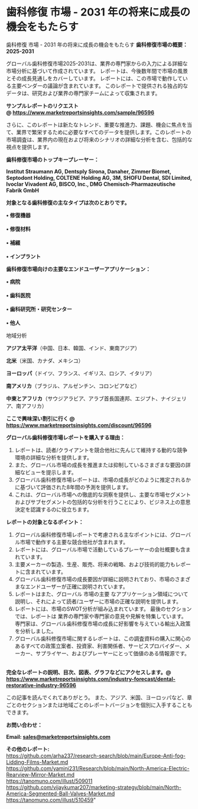 # 歯科修復 市場 - 2031 年の将来に成長の機会をもたらす
歯科修復 市場 - 2031 年の将来に成長の機会をもたらす
<strong><b>歯科修復市場の概要：2025-2031</b></strong>

グローバル歯科修復市場2025-2031は、業界の専門家からの入力による詳細な市場分析に基づいて作成されています。 レポートは、今後数年間で市場の風景とその成長見通しをカバーしています。 レポートには、この市場で動作している主要ベンダーの議論が含まれています。 このレポートで提供される独占的なデータは、研究および業界の専門家チームによって収集されます。

<strong>サンプルレポートのリクエスト @ <a href=https://www.marketreportsinsights.com/sample/96596>https://www.marketreportsinsights.com/sample/96596</a></strong>

さらに、このレポートは新たなトレンド、重要な推進力、課題、機会に焦点を当て、業界で繁栄するために必要なすべてのデータを提供します。このレポートの市場調査は、業界内の現在および将来のシナリオの詳細な分析を含む、包括的な視点を提供します。

<strong>歯科修復市場のトップキープレーヤー：</strong>

<strong>Institut Straumann AG, Dentsply Sirona, Danaher, Zimmer Biomet, Septodont Holding, COLTENE Holding AG, 3M, SHOFU Dental, SDI Limited, Ivoclar Vivadent AG, BISCO, Inc., DMG Chemisch-Pharmazeutische Fabrik GmbH</strong>

<strong><b>対象となる歯科修復の主なタイプは次のとおりです。</b></strong>

<strong>• 修復機器<br><br>• 修復材料<br><br>• 補綴<br><br>• インプラント</strong>

<strong><b>歯科修復市場向けの主要なエンドユーザーアプリケーション：</b></strong>

<strong>• 病院<br><br>• 歯科医院<br><br>• 歯科研究所・研究センター<br><br>• 他人</strong>

 地域分析

<strong><b>アジア太平洋</b></strong>（中国、日本、韓国、インド、東南アジア）

<strong><b>北米</b></strong>（米国、カナダ、メキシコ）

<strong><b>ヨーロッパ</b></strong>（ドイツ、フランス、イギリス、ロシア、イタリア）

<strong><b>南アメリカ</b></strong>（ブラジル、アルゼンチン、コロンビアなど）

<strong><b>中東とアフリカ</b></strong>（サウジアラビア、アラブ首長国連邦、エジプト、ナイジェリア、南アフリカ）

<strong>ここで興味深い割引に行く @ <a href=https://www.marketreportsinsights.com/discount/96596>https://www.marketreportsinsights.com/discount/96596</a></strong>

<strong><b>グローバル歯科修復市場レポートを購入する理由：</b></strong>
<ol>
  <li>レポートは、読者/クライアントを競合他社に先んじて維持する動的な競争環境の詳細な分析を提供します。</li>
  <li>また、グローバル市場の成長を推進または抑制しているさまざまな要因の詳細なビューを提示します。</li>
  <li>グローバル歯科修復市場レポートは、市場の成長がどのように推定されるかに基づいて評価された8年間の予測を提供します。</li>
  <li>これは、グローバル市場への徹底的な洞察を提供し、主要な市場セグメントおよびサブセグメントの包括的な分析を行うことにより、ビジネス上の意思決定を認識するのに役立ちます。</li>
</ol>
<strong><b>レポートの対象となるポイント：</b></strong>
<ol>
  <li>グローバル歯科修復市場レポートで考慮される主なポイントには、グローバル市場で動作する主要な競合他社が含まれます。</li>
  <li>レポートには、グローバル市場で活動しているプレーヤーの会社概要も含まれています。</li>
  <li>主要メーカーの製造、生産、販売、将来の戦略、および技術的能力もレポートに含まれています。</li>
  <li>グローバル歯科修復市場の成長要因が詳細に説明されており、市場のさまざまなエンドユーザーが正確に説明されています。</li>
  <li>レポートはまた、グローバル 市場の主要 なアプリケーション領域について説明し、それによって読者/ユーザーに市場の正確な説明を提供します。</li>
  <li>レポートには、市場のSWOT分析が組み込まれています。 最後のセクションでは、レポートは 業界の専門家や専門家の意見や見解を特集しています。 専門家は、グローバル歯科修復市場の成長に好影響を与えている輸出入政策を分析しました。</li>
  <li>グローバル歯科修復市場に関するレポートは、この調査資料の購入に関心のあるすべての政策立案者、投資家、利害関係者、サービスプロバイダー、メーカー、サプライヤー、およびプレーヤーにとって価値のある情報源です。</li>
</ol><br>
<strong>完全なレポートの説明、目次、図表、グラフなどにアクセスします。@ <a href=https://www.marketreportsinsights.com/industry-forecast/dental-restorative-industry-96596>https://www.marketreportsinsights.com/industry-forecast/dental-restorative-industry-96596</a></strong>

この記事を読んでくれてありがとう。 また、アジア、米国、ヨーロッパなど、章ごとのセクションまたは地域ごとのレポートバージョンを個別に入手することもできます。

<strong><b>お問い合わせ：</b></strong>

<strong>Email: </strong><a href=mailto:sales@marketreportsinsights.com><strong>sales@marketreportsinsights.com</strong></a>

<strong>その他のレポート:</strong>
<br>
<a href=https://github.com/arha237/research-search/blob/main/Europe-Anti-fog-Lidding-Films-Market.md>https://github.com/arha237/research-search/blob/main/Europe-Anti-fog-Lidding-Films-Market.md</a>
<br>
<a href=https://github.com/yamini231/Research/blob/main/North-America-Electric-Rearview-Mirror-Market.md>https://github.com/yamini231/Research/blob/main/North-America-Electric-Rearview-Mirror-Market.md</a>
<br>
<a href=https://tanomuno.com/illust/509011>https://tanomuno.com/illust/509011</a>
<br>
<a href=https://github.com/vijaykumar207/marketing-strategy/blob/main/North-America-Segmented-Ball-Valves-Market.md>https://github.com/vijaykumar207/marketing-strategy/blob/main/North-America-Segmented-Ball-Valves-Market.md</a>
<br>
<a href=https://tanomuno.com/illust/510459>https://tanomuno.com/illust/510459</a>"
